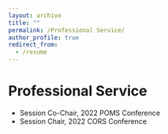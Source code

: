 ```yaml
---
layout: archive
title: ""
permalink: /Professional Service/
author_profile: true
redirect_from:
  - /resume
---
```


Professional Service
======
* Session Co-Chair, 2022 POMS Conference
* Session Chair, 2022 CORS Conference

